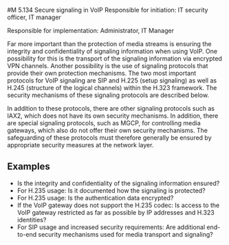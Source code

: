 #M 5.134 Secure signaling in VoIP
Responsible for initiation: IT security officer, IT manager

Responsible for implementation: Administrator, IT Manager

Far more important than the protection of media streams is ensuring the integrity and confidentiality of signaling information when using VoIP. One possibility for this is the transport of the signaling information via encrypted VPN channels. Another possibility is the use of signaling protocols that provide their own protection mechanisms. The two most important protocols for VoIP signaling are SIP and H.225 (setup signaling) as well as H.245 (structure of the logical channels) within the H.323 framework. The security mechanisms of these signaling protocols are described below.

In addition to these protocols, there are other signaling protocols such as IAX2, which does not have its own security mechanisms. In addition, there are special signaling protocols, such as MGCP, for controlling media gateways, which also do not offer their own security mechanisms. The safeguarding of these protocols must therefore generally be ensured by appropriate security measures at the network layer.



## Examples 
* Is the integrity and confidentiality of the signaling information ensured?
* For H.235 usage: Is it documented how the signaling is protected?
* For H.235 usage: Is the authentication data encrypted?
* If the VoIP gateway does not support the H.235 codec: Is access to the VoIP gateway restricted as far as possible by IP addresses and H.323 identities?
* For SIP usage and increased security requirements: Are additional end-to-end security mechanisms used for media transport and signaling?




